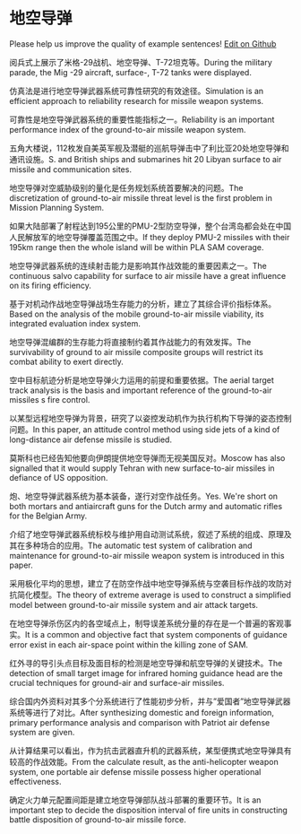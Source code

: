 # 地空导弹

Please help us improve the quality of example sentences! [Edit on Github](https://github.com/jiyushe/jiyu-example-sentence-source/blob/main/chinese/dikongdaodan.md)

<p><span class="chinese">阅兵式上展示了米格-29战机、地空导弹、T-72坦克等。</span><span class="english">During the military parade, the Mig -29 aircraft, surface-, T-72 tanks were displayed.</span></p>

<p><span class="chinese">仿真法是进行地空导弹武器系统可靠性研究的有效途径。</span><span class="english">Simulation is an efficient approach to reliability research for missile weapon systems.</span></p>

<p><span class="chinese">可靠性是地空导弹武器系统的重要性能指标之一。</span><span class="english">Reliability is an important performance index of the ground-to-air missile weapon system.</span></p>

<p><span class="chinese">五角大楼说，112枚发自美英军舰及潜艇的巡航导弹击中了利比亚20处地空导弹和通讯设施。</span><span class="english">S. and British ships and submarines hit 20 Libyan surface to air missile and communication sites.</span></p>

<p><span class="chinese">地空导弹对空威胁级别的量化是任务规划系统首要解决的问题。</span><span class="english">The discretization of ground-to-air missile threat level is the first problem in Mission Planning System.</span></p>

<p><span class="chinese">如果大陆部署了射程达到195公里的PMU-2型防空导弹，整个台湾岛都会处在中国人民解放军的地空导弹覆盖范围之中。</span><span class="english">If they deploy PMU-2 missiles with their 195km range then the whole island will be within PLA SAM coverage.</span></p>

<p><span class="chinese">地空导弹武器系统的连续射击能力是影响其作战效能的重要因素之一。</span><span class="english">The continuous salvo capability for surface to air missile have a great influence on its firing efficiency.</span></p>

<p><span class="chinese">基于对机动作战地空导弹战场生存能力的分析，建立了其综合评价指标体系。</span><span class="english">Based on the analysis of the mobile ground-to-air missile viability, its integrated evaluation index system.</span></p>

<p><span class="chinese">地空导弹混编群的生存能力将直接制约着其作战能力的有效发挥。</span><span class="english">The survivability of ground to air missile composite groups will restrict its combat ability to exert directly.</span></p>

<p><span class="chinese">空中目标航迹分析是地空导弹火力运用的前提和重要依据。</span><span class="english">The aerial target track analysis is the basis and important reference of the ground-to-air missiles s fire control.</span></p>

<p><span class="chinese">以某型远程地空导弹为背景，研究了以姿控发动机作为执行机构下导弹的姿态控制问题。</span><span class="english">In this paper, an attitude control method using side jets of a kind of long-distance air defense missile is studied.</span></p>

<p><span class="chinese">莫斯科也已经告知他要向伊朗提供地空导弹而无视美国反对。</span><span class="english">Moscow has also signalled that it would supply Tehran with new surface-to-air missiles in defiance of US opposition.</span></p>

<p><span class="chinese">炮、地空导弹武器系统为基本装备，遂行对空作战任务。</span><span class="english">Yes. We're short on both mortars and antiaircraft guns for the Dutch army and automatic rifles for the Belgian Army.</span></p>

<p><span class="chinese">介绍了地空导弹武器系统标校与维护用自动测试系统，叙述了系统的组成、原理及其在多种场合的应用。</span><span class="english">The automatic test system of calibration and maintenance for ground-to-air missile weapon system is introduced in this paper.</span></p>

<p><span class="chinese">采用极化平均的思想，建立了在防空作战中地空导弹系统与空袭目标作战的攻防对抗简化模型。</span><span class="english">The theory of extreme average is used to construct a simplified model between ground-to-air missile system and air attack targets.</span></p>

<p><span class="chinese">在地空导弹杀伤区内的各空域点上，制导误差系统分量的存在是一个普遍的客观事实。</span><span class="english">It is a common and objective fact that system components of guidance error exist in each air-space point within the killing zone of SAM.</span></p>

<p><span class="chinese">红外寻的导引头点目标及面目标的检测是地空导弹和航空导弹的关键技术。</span><span class="english">The detection of small target image for infrared homing guidance head are the crucial techniques for ground-air and surface-air missiles.</span></p>

<p><span class="chinese">综合国内外资料对其多个分系统进行了性能初步分析，并与”爱国者”地空导弹武器系统等进行了对比。</span><span class="english">After synthesizing domestic and foreign information, primary performance analysis and comparison with Patriot air defense system are given.</span></p>

<p><span class="chinese">从计算结果可以看出，作为抗击武器直升机的武器系统，某型便携式地空导弹具有较高的作战效能。</span><span class="english">From the calculate result, as the anti-helicopter weapon system, one portable air defense missile possess higher operational effectiveness.</span></p>

<p><span class="chinese">确定火力单元配置间距是建立地空导弹部队战斗部署的重要环节。</span><span class="english">It is an important step to decide the disposition interval of fire units in constructing battle disposition of ground-to-air missile force.</span></p>

